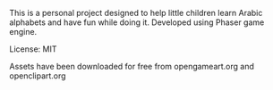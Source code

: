 This is a personal project designed to help little children learn Arabic alphabets and have fun while doing it. Developed using Phaser game engine.

License: MIT

Assets have been downloaded for free from opengameart.org and openclipart.org
